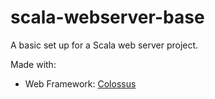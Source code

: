 # scala-webserver-base

A basic set up for a Scala web server project.

Made with:
* Web Framework: [Colossus](https://github.com/tumblr/colossus)
